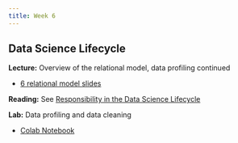 ```yaml
---
title: Week 6
---
```


## Data Science Lifecycle

**Lecture:**  Overview of the relational model, data profiling continued

*   [6 relational model slides](../../../assets/6_Relational.pdf)

**Reading:** See [Responsibility in the Data Science Lifecycle](../../../assets/lifecycle_reader.pdf)

**Lab:** Data profiling and data cleaning

* [Colab Notebook](https://colab.research.google.com/drive/1JYlzGZKxGQftHywmWVtioj_EbiT8SJ1D)

